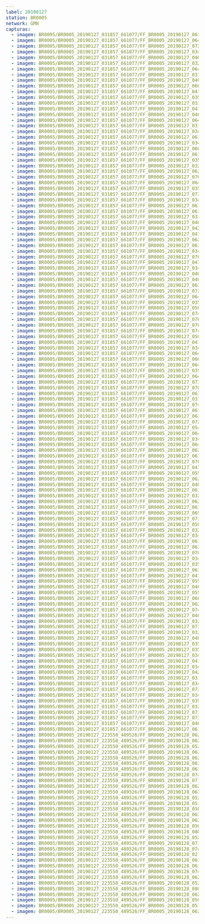 ```yaml
---
label: 20190127
station: BR0005
network: GMN
capturas:
  - imagem: BR0005/BR0005_20190127_031857_661077/FF_BR0005_20190127_061625_839_0148224.fits_maxpixel.jpg
  - imagem: BR0005/BR0005_20190127_031857_661077/FF_BR0005_20190127_064327_134_0165888.fits_maxpixel.jpg
  - imagem: BR0005/BR0005_20190127_031857_661077/FF_BR0005_20190127_072404_305_0197632.fits_maxpixel.jpg
  - imagem: BR0005/BR0005_20190127_031857_661077/FF_BR0005_20190127_034722_079_0019968.fits_maxpixel.jpg
  - imagem: BR0005/BR0005_20190127_031857_661077/FF_BR0005_20190127_040305_810_0033024.fits_maxpixel.jpg
  - imagem: BR0005/BR0005_20190127_031857_661077/FF_BR0005_20190127_032440_939_0003072.fits_maxpixel.jpg
  - imagem: BR0005/BR0005_20190127_031857_661077/FF_BR0005_20190127_064653_019_0168704.fits_maxpixel.jpg
  - imagem: BR0005/BR0005_20190127_031857_661077/FF_BR0005_20190127_031926_935_0000512.fits_maxpixel.jpg
  - imagem: BR0005/BR0005_20190127_031857_661077/FF_BR0005_20190127_040118_941_0031488.fits_maxpixel.jpg
  - imagem: BR0005/BR0005_20190127_031857_661077/FF_BR0005_20190127_060653_389_0140544.fits_maxpixel.jpg
  - imagem: BR0005/BR0005_20190127_031857_661077/FF_BR0005_20190127_041850_674_0045312.fits_maxpixel.jpg
  - imagem: BR0005/BR0005_20190127_031857_661077/FF_BR0005_20190127_035804_050_0028928.fits_maxpixel.jpg
  - imagem: BR0005/BR0005_20190127_031857_661077/FF_BR0005_20190127_031937_176_0000768.fits_maxpixel.jpg
  - imagem: BR0005/BR0005_20190127_031857_661077/FF_BR0005_20190127_041646_946_0043520.fits_maxpixel.jpg
  - imagem: BR0005/BR0005_20190127_031857_661077/FF_BR0005_20190127_040542_728_0034816.fits_maxpixel.jpg
  - imagem: BR0005/BR0005_20190127_031857_661077/FF_BR0005_20190127_064222_163_0165120.fits_maxpixel.jpg
  - imagem: BR0005/BR0005_20190127_031857_661077/FF_BR0005_20190127_031906_437_0000000.fits_maxpixel.jpg
  - imagem: BR0005/BR0005_20190127_031857_661077/FF_BR0005_20190127_034534_247_0018944.fits_maxpixel.jpg
  - imagem: BR0005/BR0005_20190127_031857_661077/FF_BR0005_20190127_061818_583_0150016.fits_maxpixel.jpg
  - imagem: BR0005/BR0005_20190127_031857_661077/FF_BR0005_20190127_034252_116_0017152.fits_maxpixel.jpg
  - imagem: BR0005/BR0005_20190127_031857_661077/FF_BR0005_20190127_060932_305_0142848.fits_maxpixel.jpg
  - imagem: BR0005/BR0005_20190127_031857_661077/FF_BR0005_20190127_061554_603_0147712.fits_maxpixel.jpg
  - imagem: BR0005/BR0005_20190127_031857_661077/FF_BR0005_20190127_035931_276_0029952.fits_maxpixel.jpg
  - imagem: BR0005/BR0005_20190127_031857_661077/FF_BR0005_20190127_032458_372_0003328.fits_maxpixel.jpg
  - imagem: BR0005/BR0005_20190127_031857_661077/FF_BR0005_20190127_062758_285_0154624.fits_maxpixel.jpg
  - imagem: BR0005/BR0005_20190127_031857_661077/FF_BR0005_20190127_070152_901_0179456.fits_maxpixel.jpg
  - imagem: BR0005/BR0005_20190127_031857_661077/FF_BR0005_20190127_064429_009_0166912.fits_maxpixel.jpg
  - imagem: BR0005/BR0005_20190127_031857_661077/FF_BR0005_20190127_035814_337_0029184.fits_maxpixel.jpg
  - imagem: BR0005/BR0005_20190127_031857_661077/FF_BR0005_20190127_073720_290_0208384.fits_maxpixel.jpg
  - imagem: BR0005/BR0005_20190127_031857_661077/FF_BR0005_20190127_034213_615_0016640.fits_maxpixel.jpg
  - imagem: BR0005/BR0005_20190127_031857_661077/FF_BR0005_20190127_061737_512_0149248.fits_maxpixel.jpg
  - imagem: BR0005/BR0005_20190127_031857_661077/FF_BR0005_20190127_061311_888_0145408.fits_maxpixel.jpg
  - imagem: BR0005/BR0005_20190127_031857_661077/FF_BR0005_20190127_031957_673_0001280.fits_maxpixel.jpg
  - imagem: BR0005/BR0005_20190127_031857_661077/FF_BR0005_20190127_040159_917_0032000.fits_maxpixel.jpg
  - imagem: BR0005/BR0005_20190127_031857_661077/FF_BR0005_20190127_042447_891_0050176.fits_maxpixel.jpg
  - imagem: BR0005/BR0005_20190127_031857_661077/FF_BR0005_20190127_041910_895_0045568.fits_maxpixel.jpg
  - imagem: BR0005/BR0005_20190127_031857_661077/FF_BR0005_20190127_062358_914_0151296.fits_maxpixel.jpg
  - imagem: BR0005/BR0005_20190127_031857_661077/FF_BR0005_20190127_063026_700_0156928.fits_maxpixel.jpg
  - imagem: BR0005/BR0005_20190127_031857_661077/FF_BR0005_20190127_034141_241_0016384.fits_maxpixel.jpg
  - imagem: BR0005/BR0005_20190127_031857_661077/FF_BR0005_20190127_070234_068_0180224.fits_maxpixel.jpg
  - imagem: BR0005/BR0005_20190127_031857_661077/FF_BR0005_20190127_041829_959_0045056.fits_maxpixel.jpg
  - imagem: BR0005/BR0005_20190127_031857_661077/FF_BR0005_20190127_034241_924_0016896.fits_maxpixel.jpg
  - imagem: BR0005/BR0005_20190127_031857_661077/FF_BR0005_20190127_040315_976_0033280.fits_maxpixel.jpg
  - imagem: BR0005/BR0005_20190127_031857_661077/FF_BR0005_20190127_040139_546_0031744.fits_maxpixel.jpg
  - imagem: BR0005/BR0005_20190127_031857_661077/FF_BR0005_20190127_063622_462_0160256.fits_maxpixel.jpg
  - imagem: BR0005/BR0005_20190127_031857_661077/FF_BR0005_20190127_072307_748_0196864.fits_maxpixel.jpg
  - imagem: BR0005/BR0005_20190127_031857_661077/FF_BR0005_20190127_064550_465_0167680.fits_maxpixel.jpg
  - imagem: BR0005/BR0005_20190127_031857_661077/FF_BR0005_20190127_035722_942_0028160.fits_maxpixel.jpg
  - imagem: BR0005/BR0005_20190127_031857_661077/FF_BR0005_20190127_050259_324_0082432.fits_maxpixel.jpg
  - imagem: BR0005/BR0005_20190127_031857_661077/FF_BR0005_20190127_074400_333_0213760.fits_maxpixel.jpg
  - imagem: BR0005/BR0005_20190127_031857_661077/FF_BR0005_20190127_070223_659_0179968.fits_maxpixel.jpg
  - imagem: BR0005/BR0005_20190127_031857_661077/FF_BR0005_20190127_070308_218_0180736.fits_maxpixel.jpg
  - imagem: BR0005/BR0005_20190127_031857_661077/FF_BR0005_20190127_074320_813_0212992.fits_maxpixel.jpg
  - imagem: BR0005/BR0005_20190127_031857_661077/FF_BR0005_20190127_050350_701_0083200.fits_maxpixel.jpg
  - imagem: BR0005/BR0005_20190127_031857_661077/FF_BR0005_20190127_041809_296_0044800.fits_maxpixel.jpg
  - imagem: BR0005/BR0005_20190127_031857_661077/FF_BR0005_20190127_034711_793_0019712.fits_maxpixel.jpg
  - imagem: BR0005/BR0005_20190127_031857_661077/FF_BR0005_20190127_064206_851_0164864.fits_maxpixel.jpg
  - imagem: BR0005/BR0005_20190127_031857_661077/FF_BR0005_20190127_060643_106_0140288.fits_maxpixel.jpg
  - imagem: BR0005/BR0005_20190127_031857_661077/FF_BR0005_20190127_064418_698_0166656.fits_maxpixel.jpg
  - imagem: BR0005/BR0005_20190127_031857_661077/FF_BR0005_20190127_035609_010_0026880.fits_maxpixel.jpg
  - imagem: BR0005/BR0005_20190127_031857_661077/FF_BR0005_20190127_064506_782_0167424.fits_maxpixel.jpg
  - imagem: BR0005/BR0005_20190127_031857_661077/FF_BR0005_20190127_073919_136_0209920.fits_maxpixel.jpg
  - imagem: BR0005/BR0005_20190127_031857_661077/FF_BR0005_20190127_070043_254_0178688.fits_maxpixel.jpg
  - imagem: BR0005/BR0005_20190127_031857_661077/FF_BR0005_20190127_061604_831_0147968.fits_maxpixel.jpg
  - imagem: BR0005/BR0005_20190127_031857_661077/FF_BR0005_20190127_031947_434_0001024.fits_maxpixel.jpg
  - imagem: BR0005/BR0005_20190127_031857_661077/FF_BR0005_20190127_074739_621_0216064.fits_maxpixel.jpg
  - imagem: BR0005/BR0005_20190127_031857_661077/FF_BR0005_20190127_061453_040_0146688.fits_maxpixel.jpg
  - imagem: BR0005/BR0005_20190127_031857_661077/FF_BR0005_20190127_063153_698_0157696.fits_maxpixel.jpg
  - imagem: BR0005/BR0005_20190127_031857_661077/FF_BR0005_20190127_072321_044_0197120.fits_maxpixel.jpg
  - imagem: BR0005/BR0005_20190127_031857_661077/FF_BR0005_20190127_054920_403_0124672.fits_maxpixel.jpg
  - imagem: BR0005/BR0005_20190127_031857_661077/FF_BR0005_20190127_064736_063_0169216.fits_maxpixel.jpg
  - imagem: BR0005/BR0005_20190127_031857_661077/FF_BR0005_20190127_034111_033_0015872.fits_maxpixel.jpg
  - imagem: BR0005/BR0005_20190127_031857_661077/FF_BR0005_20190127_064358_017_0166400.fits_maxpixel.jpg
  - imagem: BR0005/BR0005_20190127_031857_661077/FF_BR0005_20190127_062942_897_0156416.fits_maxpixel.jpg
  - imagem: BR0005/BR0005_20190127_031857_661077/FF_BR0005_20190127_061523_789_0147200.fits_maxpixel.jpg
  - imagem: BR0005/BR0005_20190127_031857_661077/FF_BR0005_20190127_070559_728_0183296.fits_maxpixel.jpg
  - imagem: BR0005/BR0005_20190127_031857_661077/FF_BR0005_20190127_041538_537_0042752.fits_maxpixel.jpg
  - imagem: BR0005/BR0005_20190127_031857_661077/FF_BR0005_20190127_055543_894_0130048.fits_maxpixel.jpg
  - imagem: BR0005/BR0005_20190127_031857_661077/FF_BR0005_20190127_062701_463_0153600.fits_maxpixel.jpg
  - imagem: BR0005/BR0005_20190127_031857_661077/FF_BR0005_20190127_040047_622_0030976.fits_maxpixel.jpg
  - imagem: BR0005/BR0005_20190127_031857_661077/FF_BR0005_20190127_061251_427_0145152.fits_maxpixel.jpg
  - imagem: BR0005/BR0005_20190127_031857_661077/FF_BR0005_20190127_032008_139_0001536.fits_maxpixel.jpg
  - imagem: BR0005/BR0005_20190127_031857_661077/FF_BR0005_20190127_062932_565_0156160.fits_maxpixel.jpg
  - imagem: BR0005/BR0005_20190127_031857_661077/FF_BR0005_20190127_061005_702_0143104.fits_maxpixel.jpg
  - imagem: BR0005/BR0005_20190127_031857_661077/FF_BR0005_20190127_065938_174_0177664.fits_maxpixel.jpg
  - imagem: BR0005/BR0005_20190127_031857_661077/FF_BR0005_20190127_073200_178_0203776.fits_maxpixel.jpg
  - imagem: BR0005/BR0005_20190127_031857_661077/FF_BR0005_20190127_050452_660_0083968.fits_maxpixel.jpg
  - imagem: BR0005/BR0005_20190127_031857_661077/FF_BR0005_20190127_032302_056_0002816.fits_maxpixel.jpg
  - imagem: BR0005/BR0005_20190127_031857_661077/FF_BR0005_20190127_034048_907_0015616.fits_maxpixel.jpg
  - imagem: BR0005/BR0005_20190127_031857_661077/FF_BR0005_20190127_061403_582_0146176.fits_maxpixel.jpg
  - imagem: BR0005/BR0005_20190127_031857_661077/FF_BR0005_20190127_063708_367_0160768.fits_maxpixel.jpg
  - imagem: BR0005/BR0005_20190127_031857_661077/FF_BR0005_20190127_070416_767_0181760.fits_maxpixel.jpg
  - imagem: BR0005/BR0005_20190127_031857_661077/FF_BR0005_20190127_034403_434_0018176.fits_maxpixel.jpg
  - imagem: BR0005/BR0005_20190127_031857_661077/FF_BR0005_20190127_035753_765_0028672.fits_maxpixel.jpg
  - imagem: BR0005/BR0005_20190127_031857_661077/FF_BR0005_20190127_063214_309_0157952.fits_maxpixel.jpg
  - imagem: BR0005/BR0005_20190127_031857_661077/FF_BR0005_20190127_041942_203_0046080.fits_maxpixel.jpg
  - imagem: BR0005/BR0005_20190127_031857_661077/FF_BR0005_20190127_055146_811_0126720.fits_maxpixel.jpg
  - imagem: BR0005/BR0005_20190127_031857_661077/FF_BR0005_20190127_040623_795_0035584.fits_maxpixel.jpg
  - imagem: BR0005/BR0005_20190127_031857_661077/FF_BR0005_20190127_055136_355_0126464.fits_maxpixel.jpg
  - imagem: BR0005/BR0005_20190127_031857_661077/FF_BR0005_20190127_060822_135_0141824.fits_maxpixel.jpg
  - imagem: BR0005/BR0005_20190127_031857_661077/FF_BR0005_20190127_062840_272_0155136.fits_maxpixel.jpg
  - imagem: BR0005/BR0005_20190127_031857_661077/FF_BR0005_20190127_074023_864_0210944.fits_maxpixel.jpg
  - imagem: BR0005/BR0005_20190127_031857_661077/FF_BR0005_20190127_040210_197_0032256.fits_maxpixel.jpg
  - imagem: BR0005/BR0005_20190127_031857_661077/FF_BR0005_20190127_032644_707_0004352.fits_maxpixel.jpg
  - imagem: BR0005/BR0005_20190127_031857_661077/FF_BR0005_20190127_073755_539_0208896.fits_maxpixel.jpg
  - imagem: BR0005/BR0005_20190127_031857_661077/FF_BR0005_20190127_032634_456_0004096.fits_maxpixel.jpg
  - imagem: BR0005/BR0005_20190127_031857_661077/FF_BR0005_20190127_040553_008_0035072.fits_maxpixel.jpg
  - imagem: BR0005/BR0005_20190127_031857_661077/FF_BR0005_20190127_035642_702_0027392.fits_maxpixel.jpg
  - imagem: BR0005/BR0005_20190127_031857_661077/FF_BR0005_20190127_035842_043_0029440.fits_maxpixel.jpg
  - imagem: BR0005/BR0005_20190127_031857_661077/FF_BR0005_20190127_034130_980_0016128.fits_maxpixel.jpg
  - imagem: BR0005/BR0005_20190127_031857_661077/FF_BR0005_20190127_041738_508_0044288.fits_maxpixel.jpg
  - imagem: BR0005/BR0005_20190127_031857_661077/FF_BR0005_20190127_034455_466_0018688.fits_maxpixel.jpg
  - imagem: BR0005/BR0005_20190127_031857_661077/FF_BR0005_20190127_042003_264_0046336.fits_maxpixel.jpg
  - imagem: BR0005/BR0005_20190127_031857_661077/FF_BR0005_20190127_031916_682_0000256.fits_maxpixel.jpg
  - imagem: BR0005/BR0005_20190127_031857_661077/FF_BR0005_20190127_034445_445_0018432.fits_maxpixel.jpg
  - imagem: BR0005/BR0005_20190127_031857_661077/FF_BR0005_20190127_073858_551_0209664.fits_maxpixel.jpg
  - imagem: BR0005/BR0005_20190127_031857_661077/FF_BR0005_20190127_034343_614_0017920.fits_maxpixel.jpg
  - imagem: BR0005/BR0005_20190127_031857_661077/FF_BR0005_20190127_035859_608_0029696.fits_maxpixel.jpg
  - imagem: BR0005/BR0005_20190127_031857_661077/FF_BR0005_20190127_032243_145_0002560.fits_maxpixel.jpg
  - imagem: BR0005/BR0005_20190127_031857_661077/FF_BR0005_20190127_073827_939_0209152.fits_maxpixel.jpg
  - imagem: BR0005/BR0005_20190127_031857_661077/FF_BR0005_20190127_073210_090_0204032.fits_maxpixel.jpg
  - imagem: BR0005/BR0005_20190127_031857_661077/FF_BR0005_20190127_040002_439_0030464.fits_maxpixel.jpg
  - imagem: BR0005/BR0005_20190127_031857_661077/FF_BR0005_20190127_061534_122_0147456.fits_maxpixel.jpg
  - imagem: BR0005/BR0005_20190127_223550_489526/FF_BR0005_20190128_062943_080_0694784.fits_maxpixel.jpg
  - imagem: BR0005/BR0005_20190127_223550_489526/FF_BR0005_20190128_062537_682_0689408.fits_maxpixel.jpg
  - imagem: BR0005/BR0005_20190127_223550_489526/FF_BR0005_20190128_052323_858_0606208.fits_maxpixel.jpg
  - imagem: BR0005/BR0005_20190127_223550_489526/FF_BR0005_20190128_062901_918_0693760.fits_maxpixel.jpg
  - imagem: BR0005/BR0005_20190127_223550_489526/FF_BR0005_20190128_062922_569_0694272.fits_maxpixel.jpg
  - imagem: BR0005/BR0005_20190127_223550_489526/FF_BR0005_20190128_063532_637_0702208.fits_maxpixel.jpg
  - imagem: BR0005/BR0005_20190127_223550_489526/FF_BR0005_20190128_063603_786_0702976.fits_maxpixel.jpg
  - imagem: BR0005/BR0005_20190127_223550_489526/FF_BR0005_20190128_074903_101_0802048.fits_maxpixel.jpg
  - imagem: BR0005/BR0005_20190127_223550_489526/FF_BR0005_20190128_071722_250_0759040.fits_maxpixel.jpg
  - imagem: BR0005/BR0005_20190127_223550_489526/FF_BR0005_20190128_062200_244_0684544.fits_maxpixel.jpg
  - imagem: BR0005/BR0005_20190127_223550_489526/FF_BR0005_20190128_063013_910_0695296.fits_maxpixel.jpg
  - imagem: BR0005/BR0005_20190127_223550_489526/FF_BR0005_20190128_052140_998_0603904.fits_maxpixel.jpg
  - imagem: BR0005/BR0005_20190127_223550_489526/FF_BR0005_20190128_051510_397_0594944.fits_maxpixel.jpg
  - imagem: BR0005/BR0005_20190127_223550_489526/FF_BR0005_20190128_050940_733_0587008.fits_maxpixel.jpg
  - imagem: BR0005/BR0005_20190127_223550_489526/FF_BR0005_20190128_063553_085_0702720.fits_maxpixel.jpg
  - imagem: BR0005/BR0005_20190127_223550_489526/FF_BR0005_20190128_062527_714_0689152.fits_maxpixel.jpg
  - imagem: BR0005/BR0005_20190127_223550_489526/FF_BR0005_20190128_050919_978_0586496.fits_maxpixel.jpg
  - imagem: BR0005/BR0005_20190127_223550_489526/FF_BR0005_20190128_080104_083_0817920.fits_maxpixel.jpg
  - imagem: BR0005/BR0005_20190127_223550_489526/FF_BR0005_20190128_052130_759_0603648.fits_maxpixel.jpg
  - imagem: BR0005/BR0005_20190127_223550_489526/FF_BR0005_20190128_071701_796_0758528.fits_maxpixel.jpg
  - imagem: BR0005/BR0005_20190127_223550_489526/FF_BR0005_20190128_074913_274_0802304.fits_maxpixel.jpg
  - imagem: BR0005/BR0005_20190127_223550_489526/FF_BR0005_20190128_021953_997_0333568.fits_maxpixel.jpg
  - imagem: BR0005/BR0005_20190127_223550_489526/FF_BR0005_20190128_061753_481_0679168.fits_maxpixel.jpg
  - imagem: BR0005/BR0005_20190127_223550_489526/FF_BR0005_20190128_061803_784_0679424.fits_maxpixel.jpg
  - imagem: BR0005/BR0005_20190127_223550_489526/FF_BR0005_20190128_074852_701_0801792.fits_maxpixel.jpg
  - imagem: BR0005/BR0005_20190127_223550_489526/FF_BR0005_20190128_062912_301_0694016.fits_maxpixel.jpg
  - imagem: BR0005/BR0005_20190127_223550_489526/FF_BR0005_20190128_052201_593_0604416.fits_maxpixel.jpg
  - imagem: BR0005/BR0005_20190127_223550_489526/FF_BR0005_20190128_080114_671_0818176.fits_maxpixel.jpg
  - imagem: BR0005/BR0005_20190127_223550_489526/FF_BR0005_20190128_062210_469_0684800.fits_maxpixel.jpg
  - imagem: BR0005/BR0005_20190127_223550_489526/FF_BR0005_20190128_050930_533_0586752.fits_maxpixel.jpg
  - imagem: BR0005/BR0005_20190127_223550_489526/FF_BR0005_20190128_051632_367_0596736.fits_maxpixel.jpg
  - imagem: BR0005/BR0005_20190127_223550_489526/FF_BR0005_20190128_062932_795_0694528.fits_maxpixel.jpg
---
```

